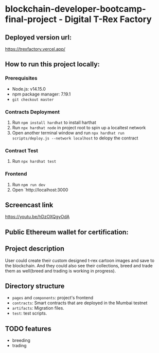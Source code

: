 # blockchain-developer-bootcamp-final-project - Digital T-Rex Factory 
## Deployed version url:
https://trexfactory.vercel.app/
## How to run this project locally:
### Prerequisites
* Node.js: v14.15.0
* npm package manager: 7.19.1
* `git checkout master`
### Contracts Deployment
1. Run `npm install hardhat` to install harthat
1. Run `npx hardhat node` in project root to spin up a localtest network
2. Open another terminal window and run `npx hardhat run scripts/deploy.js --network localhost` to delopy the contract

### Contract Test
1. Run `npx hardhat test`

### Frontend
1. Run `npm run dev`
2. Open `http://localhost:3000


## Screencast link
https://youtu.be/hDzOXQgyOdA

## Public Ethereum wallet for certification:

## Project description
User could create their custom designed t-rex cartoon images and save to the blockchain.
And they could also see their collections, breed and trade them as well(breed and trading is working in progress).

## Directory structure 
* `pages` and `components`: project's frontend
* `contracts`: Smart contracts that are deployed in the Mumbai testnet
* `artifacts`: Migration files.
* `test`: test scripts.

## TODO features
* breeding
* trading
